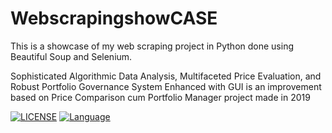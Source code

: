 # WebscrapingshowCASE
This is a showcase of my web scraping project in Python done using Beautiful Soup and Selenium.

Sophisticated Algorithmic Data Analysis, Multifaceted Price Evaluation, and Robust Portfolio Governance System Enhanced with GUI is an improvement based on Price Comparison cum Portfolio Manager project made in 2019

[![LICENSE](https://img.shields.io/github/license/apache/incubator-answer)]([https://github.com/apache/incubator-answer/blob/main/LICENSE](https://github.com/Pratyay-ops/Webscrapingshowcase/blob/main/LICENSE))
[![Language](https://img.shields.io/badge/language-python-blue.svg)](https://golang.org/)
